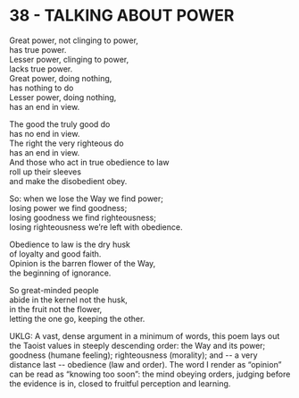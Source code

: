 # 38 - TALKING ABOUT POWER



Great power, not clinging to power,  
has true power.  
Lesser power, clinging to power,  
lacks true power.  
Great power, doing nothing,  
has nothing to do  
Lesser power, doing nothing,  
has an end in view.  

The good the truly good do  
has no end in view.  
The right the very righteous do  
has an end in view.  
And those who act in true obedience to law  
roll up their sleeves  
and make the disobedient obey.  

So: when we lose the Way we find power;  
losing power we find goodness;  
losing goodness we find righteousness;  
losing righteousness we’re left with obedience.  

Obedience to law is the dry husk  
of loyalty and good faith.  
Opinion is the barren flower of the Way,  
the beginning of ignorance.  

So great-minded people  
abide in the kernel not the husk,  
in the fruit not the flower,  
letting the one go, keeping the other.  


UKLG: A vast, dense argument in a minimum of words, this poem lays out the Taoist values in steeply descending order: the Way and its power; goodness (humane feeling); righteousness (morality); and -- a very distance last -- obedience (law and order). The word I render as “opinion” can be read as “knowing too soon”: the mind obeying orders, judging before the evidence is in, closed to fruitful perception and learning.  

